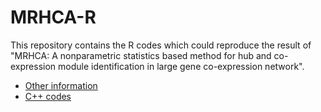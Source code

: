 # MRHCA-R

This repository contains the R codes which could reproduce the result of "MRHCA: A nonparametric statistics based method for hub and co-expression module identification in large gene co-expression network".

* [Other information](https://github.com/zy26/MRHCA)
* [C++ codes](https://github.com/zy26/mrct)
